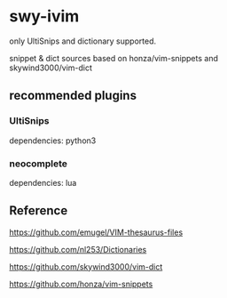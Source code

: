 # swy-ivim

only UltiSnips and dictionary supported.

snippet & dict sources based on honza/vim-snippets and skywind3000/vim-dict

## recommended plugins

### UltiSnips

dependencies: python3

### neocomplete

dependencies: lua

## Reference

https://github.com/emugel/VIM-thesaurus-files

https://github.com/nl253/Dictionaries

https://github.com/skywind3000/vim-dict

https://github.com/honza/vim-snippets
